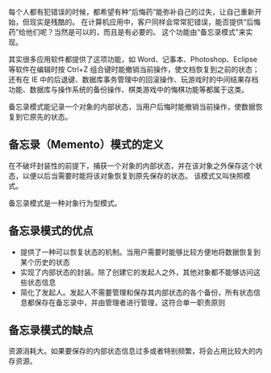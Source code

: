 每个人都有犯错误的时候，都希望有种“后悔药”能弥补自己的过失，让自己重新开始，但现实是残酷的。
在计算机应用中，客户同样会常常犯错误，能否提供“后悔药”给他们呢？当然是可以的，而且是有必要的。
这个功能由“备忘录模式”来实现。

其实很多应用软件都提供了这项功能，如 Word、记事本、Photoshop、Eclipse 等软件在编辑时按 Ctrl+Z 组合键时能撤销当前操作，使文档恢复到之前的状态；
还有在 IE 中的后退键、数据库事务管理中的回滚操作、玩游戏时的中间结果存档功能、数据库与操作系统的备份操作、棋类游戏中的悔棋功能等都属于这类。

备忘录模式能记录一个对象的内部状态，当用户后悔时能撤销当前操作，使数据恢复到它原先的状态。

## 备忘录（Memento）模式的定义
在不破坏封装性的前提下，捕获一个对象的内部状态，并在该对象之外保存这个状态，以便以后当需要时能将该对象恢复到原先保存的状态。
该模式又叫快照模式。

备忘录模式是一种对象行为型模式。

## 备忘录模式的优点
- 提供了一种可以恢复状态的机制。当用户需要时能够比较方便地将数据恢复到某个历史的状态
- 实现了内部状态的封装。除了创建它的发起人之外，其他对象都不能够访问这些状态信息
- 简化了发起人。发起人不需要管理和保存其内部状态的各个备份，所有状态信息都保存在备忘录中，并由管理者进行管理，这符合单一职责原则

## 备忘录模式的缺点
资源消耗大。如果要保存的内部状态信息过多或者特别频繁，将会占用比较大的内存资源。